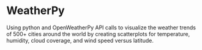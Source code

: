 # WeatherPy
Using python and OpenWeatherPy API calls to visualize the weather trends of 500+ cities around the world by creating scatterplots for temperature, humidity, cloud coverage, and wind speed versus latitude.
